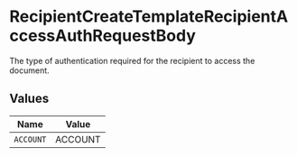 # RecipientCreateTemplateRecipientAccessAuthRequestBody

The type of authentication required for the recipient to access the document.


## Values

| Name      | Value     |
| --------- | --------- |
| `ACCOUNT` | ACCOUNT   |